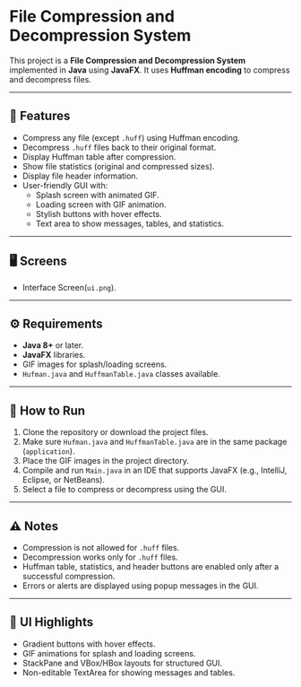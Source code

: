 # File Compression and Decompression System 

This project is a **File Compression and Decompression System** implemented in **Java** using **JavaFX**. It uses **Huffman encoding** to compress and decompress files.

---

## 📌 Features
- Compress any file (except `.huff`) using Huffman encoding.
- Decompress `.huff` files back to their original format.
- Display Huffman table after compression.
- Show file statistics (original and compressed sizes).
- Display file header information.
- User-friendly GUI with:
  - Splash screen with animated GIF.
  - Loading screen with GIF animation.
  - Stylish buttons with hover effects.
  - Text area to show messages, tables, and statistics.

---

## 🖥️ Screens

   - Interface Screen(`ui.png`).
   

---

## ⚙️ Requirements
- **Java 8+** or later.
- **JavaFX** libraries.
- GIF images for splash/loading screens.
- `Hufman.java` and `HuffmanTable.java` classes available.

---

## 🚀 How to Run
1. Clone the repository or download the project files.
2. Make sure `Hufman.java` and `HuffmanTable.java` are in the same package (`application`).
3. Place the GIF images in the project directory.
4. Compile and run `Main.java` in an IDE that supports JavaFX (e.g., IntelliJ, Eclipse, or NetBeans).
5. Select a file to compress or decompress using the GUI.

---

## ⚠️ Notes
- Compression is not allowed for `.huff` files.
- Decompression works only for `.huff` files.
- Huffman table, statistics, and header buttons are enabled only after a successful compression.
- Errors or alerts are displayed using popup messages in the GUI.

---

## 🎨 UI Highlights
- Gradient buttons with hover effects.
- GIF animations for splash and loading screens.
- StackPane and VBox/HBox layouts for structured GUI.
- Non-editable TextArea for showing messages and tables.


